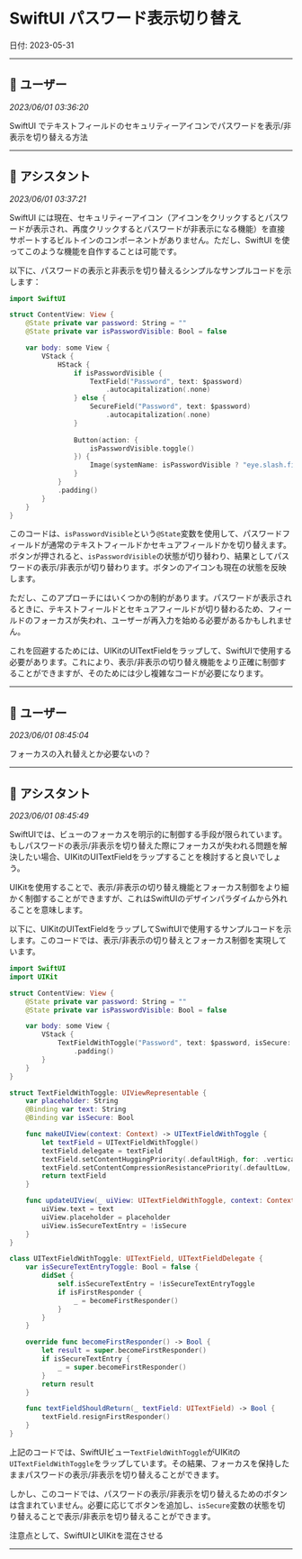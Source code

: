 # SwiftUI パスワード表示切り替え

日付: 2023-05-31

---

## 👤 ユーザー
*2023/06/01 03:36:20*

SwiftUI でテキストフィールドのセキュリティーアイコンでパスワードを表示/非表示を切り替える方法

---

## 🤖 アシスタント
*2023/06/01 03:37:21*

SwiftUI には現在、セキュリティーアイコン（アイコンをクリックするとパスワードが表示され、再度クリックするとパスワードが非表示になる機能）を直接サポートするビルトインのコンポーネントがありません。ただし、SwiftUI を使ってこのような機能を自作することは可能です。

以下に、パスワードの表示と非表示を切り替えるシンプルなサンプルコードを示します：

```swift
import SwiftUI

struct ContentView: View {
    @State private var password: String = ""
    @State private var isPasswordVisible: Bool = false

    var body: some View {
        VStack {
            HStack {
                if isPasswordVisible {
                    TextField("Password", text: $password)
                        .autocapitalization(.none)
                } else {
                    SecureField("Password", text: $password)
                        .autocapitalization(.none)
                }
                
                Button(action: {
                    isPasswordVisible.toggle()
                }) {
                    Image(systemName: isPasswordVisible ? "eye.slash.fill" : "eye.fill")
                }
            }
            .padding()
        }
    }
}
```

このコードは、`isPasswordVisible`という`@State`変数を使用して、パスワードフィールドが通常のテキストフィールドかセキュアフィールドかを切り替えます。ボタンが押されると、`isPasswordVisible`の状態が切り替わり、結果としてパスワードの表示/非表示が切り替わります。ボタンのアイコンも現在の状態を反映します。

ただし、このアプローチにはいくつかの制約があります。パスワードが表示されるときに、テキストフィールドとセキュアフィールドが切り替わるため、フィールドのフォーカスが失われ、ユーザーが再入力を始める必要があるかもしれません。

これを回避するためには、UIKitのUITextFieldをラップして、SwiftUIで使用する必要があります。これにより、表示/非表示の切り替え機能をより正確に制御することができますが、そのためには少し複雑なコードが必要になります。

---

## 👤 ユーザー
*2023/06/01 08:45:04*

フォーカスの入れ替えとか必要ないの？

---

## 🤖 アシスタント
*2023/06/01 08:45:49*

SwiftUIでは、ビューのフォーカスを明示的に制御する手段が限られています。もしパスワードの表示/非表示を切り替えた際にフォーカスが失われる問題を解決したい場合、UIKitのUITextFieldをラップすることを検討すると良いでしょう。

UIKitを使用することで、表示/非表示の切り替え機能とフォーカス制御をより細かく制御することができますが、これはSwiftUIのデザインパラダイムから外れることを意味します。

以下に、UIKitのUITextFieldをラップしてSwiftUIで使用するサンプルコードを示します。このコードでは、表示/非表示の切り替えとフォーカス制御を実現しています。

```swift
import SwiftUI
import UIKit

struct ContentView: View {
    @State private var password: String = ""
    @State private var isPasswordVisible: Bool = false

    var body: some View {
        VStack {
            TextFieldWithToggle("Password", text: $password, isSecure: $isPasswordVisible)
                .padding()
        }
    }
}

struct TextFieldWithToggle: UIViewRepresentable {
    var placeholder: String
    @Binding var text: String
    @Binding var isSecure: Bool

    func makeUIView(context: Context) -> UITextFieldWithToggle {
        let textField = UITextFieldWithToggle()
        textField.delegate = textField
        textField.setContentHuggingPriority(.defaultHigh, for: .vertical)
        textField.setContentCompressionResistancePriority(.defaultLow, for: .horizontal)
        return textField
    }

    func updateUIView(_ uiView: UITextFieldWithToggle, context: Context) {
        uiView.text = text
        uiView.placeholder = placeholder
        uiView.isSecureTextEntry = !isSecure
    }
}

class UITextFieldWithToggle: UITextField, UITextFieldDelegate {
    var isSecureTextEntryToggle: Bool = false {
        didSet {
            self.isSecureTextEntry = !isSecureTextEntryToggle
            if isFirstResponder {
                _ = becomeFirstResponder()
            }
        }
    }

    override func becomeFirstResponder() -> Bool {
        let result = super.becomeFirstResponder()
        if isSecureTextEntry {
            _ = super.becomeFirstResponder()
        }
        return result
    }

    func textFieldShouldReturn(_ textField: UITextField) -> Bool {
        textField.resignFirstResponder()
    }
}
```

上記のコードでは、SwiftUIビュー`TextFieldWithToggle`がUIKitの`UITextFieldWithToggle`をラップしています。その結果、フォーカスを保持したままパスワードの表示/非表示を切り替えることができます。

しかし、このコードでは、パスワードの表示/非表示を切り替えるためのボタンは含まれていません。必要に応じてボタンを追加し、`isSecure`変数の状態を切り替えることで表示/非表示を切り替えることができます。

注意点として、SwiftUIとUIKitを混在させる

---
